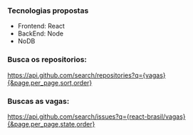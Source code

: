 ### Tecnologias propostas
- Frontend: React 
- BackEnd: Node
- NoDB

### Busca os repositorios:

https://api.github.com/search/repositories?q={vagas}{&page,per_page,sort,order}

### Buscas as vagas:

https://api.github.com/search/issues?q={react-brasil/vagas}{&page,per_page,state,order}
